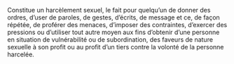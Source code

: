 Constitue un harcèlement sexuel, le fait pour quelqu’un de donner des ordres, d’user de paroles, de gestes, d’écrits, de message et ce, de façon répétée, de proférer des menaces, d’imposer des contraintes, d’exercer des pressions ou d’utiliser tout autre moyen aux fins d’obtenir d’une personne en situation de vulnérabilité ou de subordination, des faveurs de nature sexuelle à son profit ou au profit d’un tiers contre la volonté de la personne harcelée.